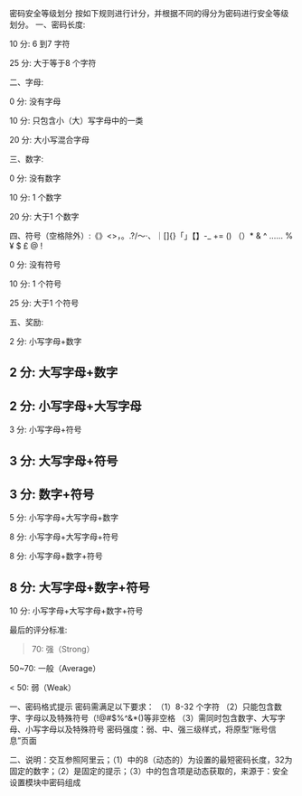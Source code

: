 密码安全等级划分
按如下规则进行计分，并根据不同的得分为密码进行安全等级划分。
一、密码长度:

10 分: 6 到7 字符

25 分: 大于等于8 个字符

二、字母:

0 分: 没有字母

10 分: 只包含小（大）写字母中的一类

20 分: 大小写混合字母

三、数字:

0 分: 没有数字

10 分: 1 个数字

20 分: 大于1 个数字

四、符号（空格除外）:《》<>，。.?/～·、｜\[]{}「」【】-_ += () （）* & ^ …… % ¥ $ £ @ ! 

0 分: 没有符号

10 分: 1 个符号

25 分: 大于1 个符号

五、奖励:

2 分: 小写字母+数字

2 分: 大写字母+数字 
----------------------

2 分: 小写字母+大写字母
----------------------

3 分: 小写字母+符号

3 分: 大写字母+符号 
------------------------

3 分: 数字+符号
   ------------------------

5 分: 小写字母+大写字母+数字

8 分: 小写字母+大写字母+符号

8 分: 小写字母+数字+符号

8 分: 大写字母+数字+符号 
-------------------------

10 分: 小写字母+大写字母+数字+符号 


最后的评分标准:

> 70: 强（Strong）

50~70: 一般（Average）

< 50: 弱（Weak）



一、密码格式提示
密码需满足以下要求：
（1）8-32 个字符
（2）只能包含数字、字母以及特殊符号（!@#$%^&*()等非空格
（3）需同时包含数字、大写字母、小写字母以及特殊符号
密码强度：弱、中、强三级样式，将原型“账号信息”页面

二、说明：交互参照阿里云；（1）中的8（动态的）为设置的最短密码长度，32为固定的数字；（2）是固定的提示；（3）中的包含项是动态获取的，来源于：安全设置模块中密码组成
